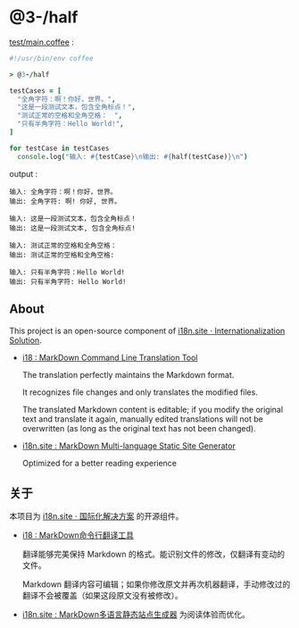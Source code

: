 # @3-/half

[test/main.coffee](./test/main.coffee) :

```coffee
#!/usr/bin/env coffee

> @3-/half

testCases = [
  "全角字符：啊！你好，世界。",
  "这是一段测试文本，包含全角标点！",
  "测试正常的空格和全角空格：　",
  "只有半角字符：Hello World!",
]

for testCase in testCases
  console.log("输入: #{testCase}\n输出: #{half(testCase)}\n")
```

output :

```
输入: 全角字符：啊！你好，世界。
输出: 全角字符: 啊! 你好, 世界。

输入: 这是一段测试文本，包含全角标点！
输出: 这是一段测试文本, 包含全角标点!

输入: 测试正常的空格和全角空格：　
输出: 测试正常的空格和全角空格:

输入: 只有半角字符：Hello World!
输出: 只有半角字符: Hello World!
```

## About

This project is an open-source component of [i18n.site ⋅ Internationalization Solution](https://i18n.site).

* [i18 : MarkDown Command Line Translation Tool](https://i18n.site/i18)

  The translation perfectly maintains the Markdown format.

  It recognizes file changes and only translates the modified files.

  The translated Markdown content is editable; if you modify the original text and translate it again, manually edited translations will not be overwritten (as long as the original text has not been changed).

* [i18n.site : MarkDown Multi-language Static Site Generator](https://i18n.site/i18n.site)

  Optimized for a better reading experience

## 关于

本项目为 [i18n.site ⋅ 国际化解决方案](https://i18n.site) 的开源组件。

* [i18 :  MarkDown命令行翻译工具](https://i18n.site/i18)

  翻译能够完美保持 Markdown 的格式。能识别文件的修改，仅翻译有变动的文件。

  Markdown 翻译内容可编辑；如果你修改原文并再次机器翻译，手动修改过的翻译不会被覆盖（如果这段原文没有被修改）。

* [i18n.site : MarkDown多语言静态站点生成器](https://i18n.site/i18n.site) 为阅读体验而优化。
